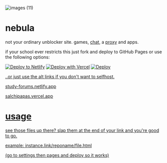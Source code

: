 ![images (11)](https://github.com/Flake6/nebula/assets/164063937/7c83b2fe-fd39-423e-9b16-ce7cd435e0fc)
# nebula

not your ordinary unblocker site. games, [chat](https://voxel.is-a.dev/nebula/chat.html), a [proxy](https://voxel.is-a.dev/nebula/pr0xy.html) and apps.

if your school ever restricts this just fork and deploy to GitHub Pages or use the following options:

<a href="https://app.netlify.com/start/deploy?repository=https://github.com/xnvz/nebula"><img src="https://www.netlify.com/img/deploy/button.svg" alt="Deploy to Netlify"></a>
<a href="https://vercel.com/new/clone?repository-url=https%3A%2F%2Fgithub.com%2Fxnvz%2Fnebula"><img src="https://vercel.com/button" alt="Deploy with Vercel"/></a>
<a href="https://heroku.com/deploy?template=https://github.com/xnvz/nebula"><img src="https://www.herokucdn.com/deploy/button.svg" alt="Deploy">

..or just use the alt links if you don't want to selfhost.

study-forums.netlify.app

salchipapas.vercel.app

# usage

see those files up there? slap them at the end of your link and you're good to go.

example: instance.link/reponame/file.html

(go to settings then pages and deploy so it works)
